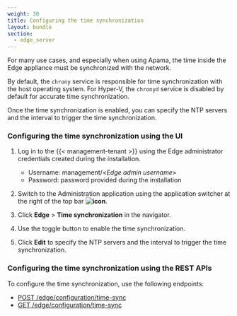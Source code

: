 ```yaml
---
weight: 30
title: Configuring the time synchronization
layout: bundle
section:
  - edge_server
---
```


For many use cases, and especially when using Apama, the time inside the Edge appliance must be synchronized with the network.

By default, the `chrony` service is responsible for time synchronization with the host operating system. For Hyper-V, the `chronyd` service is disabled by default for accurate time synchronization.

Once the time synchronization is enabled, you can specify the NTP servers and the interval to trigger the time synchronization.

### Configuring the time synchronization using the UI

1. Log in to the {{< management-tenant >}} using the Edge administrator credentials created during the installation.

   - Username: management/<*Edge admin username*>
   - Password: password provided during the installation
2. Switch to the Administration application using the application switcher at the right of the top bar **<img class="Default" src="/images/icons/switcher-icon.png" alt="icon" style="display: inline; float: none">**.
3. Click **Edge** > **Time synchronization** in the navigator.
4. Use the toggle button to enable the time synchronization.
5. Click **Edit** to specify the NTP servers and the interval to trigger the time synchronization.

### Configuring the time synchronization using the REST APIs

To configure the time synchronization, use the following endpoints:

- [POST /edge/configuration/time-sync](/edge/rest-api/#post-edgeconfigurationtime-sync)
- [GET /edge/configuration/time-sync](/edge/rest-api/#get-edgeconfigurationtime-sync)

